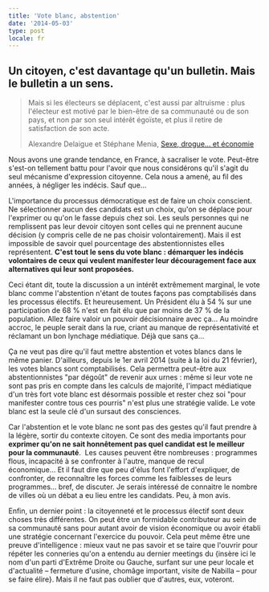 ```yaml
---
title: 'Vote blanc, abstention'
date: '2014-05-03'
type: post
locale: fr
---
```


## Un citoyen, c'est davantage qu'un bulletin. Mais le bulletin a un sens.

> Mais si les électeurs se déplacent, c'est aussi par altruisme&nbsp;: plus l'électeur est motivé par le bien-être de sa communauté ou de son pays, et non par son seul intérêt égoïste, et plus il retire de satisfaction de son acte.
>
> Alexandre Delaigue et Stéphane Menia, [Sexe, drogue… et économie](http://econoclaste.org.free.fr/econoclaste/?page_id=163 "Sexe, drogue… et économie")

Nous avons une grande tendance, en France, à sacraliser le vote. Peut-être s'est-on tellement battu pour l'avoir que nous considérons qu'il s'agit du seul mécanisme d'expression citoyenne. Cela nous a amené, au fil des années, à négliger les indécis. Sauf que…

<!-- more -->

L'importance du processus démocratique est de faire un choix conscient. Ne sélectionner aucun des candidats est un choix, qu'on se déplace pour l'exprimer ou qu'on le fasse depuis chez soi. Les seuls personnes qui ne remplissent pas leur devoir citoyen sont celles qui ne prennent aucune décision (y compris celle de ne pas choisir volontairement). Mais il est impossible de savoir quel pourcentage des abstentionnistes elles représentent. **C'est tout le sens du vote blanc&nbsp;: démarquer les indécis volontaires de ceux qui veulent manifester leur découragement face aux alternatives qui leur sont proposées.**

Ceci étant dit, toute la discussion a un intérêt extrêmement marginal, le vote blanc comme l'abstention n'étant de toutes façons pas comptabilisés dans les processus électifs. Et heureusement. Un Président élu à 54 % sur une participation de 68 % n'est en fait élu que par moins de 37 % de la population. Allez faire valoir un pouvoir décisionnaire avec ça… Au moindre accroc, le peuple serait dans la rue, criant au manque de représentativité et réclamant un bon lynchage médiatique. Déjà que sans ça…

Ça ne veut pas dire qu'il faut mettre abstention et votes blancs dans le même panier. D'ailleurs, depuis le 1er avril 2014 (suite à la loi du 21 février), les votes blancs sont comptabilisés. Cela permettra peut-être aux abstentionnistes "par dégoût" de revenir aux urnes&nbsp;: même si leur vote ne sont pas pris en compte dans les calculs de majorité, l'impact médiatique d'un très fort vote blanc est désormais possible et rester chez soi "pour manifester contre tous ces pourris" n'est plus une stratégie valide. Le vote blanc est la seule clé d'un sursaut des consciences.

Car l'abstention et le vote blanc ne sont pas des gestes qu'il faut prendre à la légère, sortir du contexte citoyen. Ce sont des media importants pour **exprimer qu'on ne sait honnêtement pas quel candidat est le meilleur pour la communauté**.  Les causes peuvent être nombreuses&nbsp;: programmes flous, incapacité à se confronter à l'autre, manque de recul économique… Et il faut dire que peu d'élus font l'effort d'expliquer, de confronter, de reconnaître les forces comme les faiblesses de leurs programmes… bref, de discuter. Je serais intéressé de connaitre le nombre de villes où un débat a eu lieu entre les candidats. Peu, à mon avis.

Enfin, un dernier point&nbsp;: la citoyenneté et le processus électif sont deux choses très différentes. On peut être un formidable contributeur au sein de sa communauté sans pour autant avoir de vision économique ou avoir établi une stratégie concernant l'exercice du pouvoir. Cela peut même être une preuve d'intelligence&nbsp;: mieux vaut ne pas savoir et se taire que l'ouvrir pour répéter les conneries qu'on a entendu au dernier meetings du {insère ici le nom d'un parti d'Extrême Droite ou Gauche, surfant sur une peur locale et d'actualité – fermeture d'usine, chomâge important, visite de Nabilla – pour se faire élire}. Mais il ne faut pas oublier que d'autres, eux, voteront.

&nbsp;
